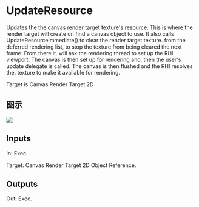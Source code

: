 # UpdateResource

Updates the the canvas render target texture's resource. This is where the render target will create or. find a canvas object to use. It also calls UpdateResourceImmediate() to clear the render target texture. from the deferred rendering list, to stop the texture from being cleared the next frame. From there it. will ask the rendering thread to set up the RHI viewport. The canvas is then set up for rendering and. then the user's update delegate is called. The canvas is then flushed and the RHI resolves the. texture to make it available for rendering.

Target is Canvas Render Target 2D

## 图示

![]($-20221218-18145709.png)

## Inputs

In: Exec.

Target: Canvas Render Target 2D Object Reference.  

## Outputs

Out: Exec.

